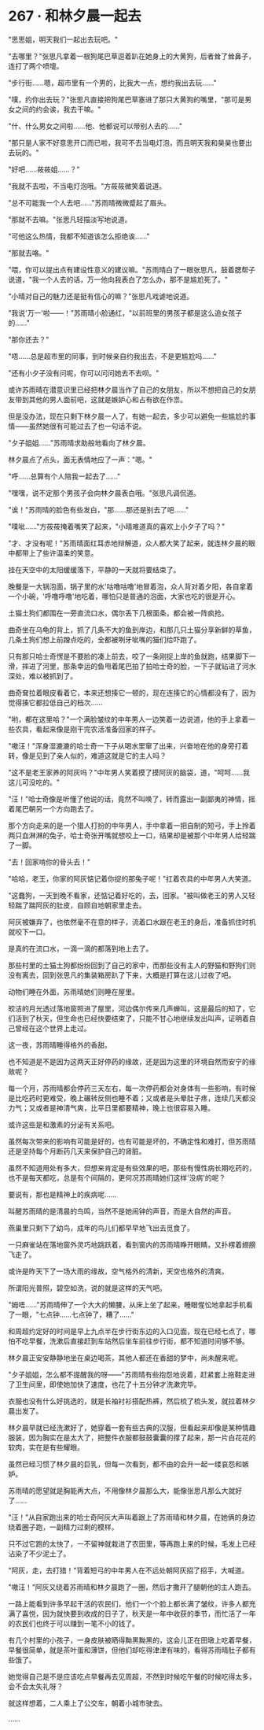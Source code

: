 <link rel="stylesheet" href="../styles/text.css" />
<h1>267 · 和林夕晨一起去</h1>

"思思姐，明天我们一起出去玩吧。"

"去哪里？"张思凡拿着一根狗尾巴草逗着趴在她身上的大黄狗，后者耸了耸鼻子，连打了两个喷嚏。

"步行街……嗯，超市里有一个男的，比我大一点，想约我出去玩……"

"噗，约你出去玩？"张思凡直接把狗尾巴草塞进了那只大黄狗的嘴里，"那可是男女之间的约会诶，我去干嘛。"

"什、什么男女之间啦……他、他都说可以带别人去的……"

"那只是人家不好意思开口而已啦，我可不去当电灯泡，而且明天我和昊昊也要出去玩的。"

"好吧……莜莜姐……？"

"我就不去啦，不当电灯泡哦。"方莜莜微笑着说道。

"总不可能我一个人去吧……"苏雨晴微微蹙起了眉头。

"那就不去嘛。"张思凡轻描淡写地说道。

"可他这么热情，我都不知道该怎么拒绝诶……"

"那就去咯。"

"喂，你可以提出点有建设性意义的建议嘛。"苏雨晴白了一眼张思凡，鼓着腮帮子说道，"我一个人去的话，万一他向我表白了怎么办，那不是尴尬死了。"

"小晴对自己的魅力还是挺有信心的嘛？"张思凡戏谑地说道。

"我说'万一'啦——！"苏雨晴小脸通红，"以前班里的男孩子都是这么追女孩子的……"

"那你还去？"

"唔……总是超市里的同事，到时候亲自约我出去，不是更尴尬吗……"

"还有小夕子没有问呢，你可以问问她去不去呗。"

或许苏雨晴在潜意识里已经把林夕晨当作了自己的女朋友，所以不想把自己的女朋友带到其他的男人面前吧，这就是嫉妒心和占有欲在作祟。

但是没办法，现在只剩下林夕晨一人了，有她一起去，多少可以避免一些尴尬的事情——虽然她很有可能过去了也一句话不说。

"夕子姐姐……"苏雨晴求助般地看向了林夕晨。

林夕晨点了点头，面无表情地应了一声："嗯。"

"呼……总算有个人陪我一起去了……"

"嘿嘿，说不定那个男孩子会向林夕晨表白哦。"张思凡调侃道。

"诶！"苏雨晴的脸色有些发白，"那……那还是别去了吧……"

"噗呲……"方莜莜掩着嘴笑了起来，"小晴难道真的喜欢上小夕子了吗？"

"才、才没有呢！"苏雨晴面红耳赤地辩解道，众人都大笑了起来，就连林夕晨的眼中都带上了些许温柔的笑意。

挂在天空中的太阳缓缓落下，平静的一天就将要结束了。

晚餐是一大锅泡面，锅子里的水'咕噜咕噜'地冒着泡，众人背对着夕阳，各自拿着一个小碗，'呼噜呼噜'地吃着，哪怕只是普通的泡面，大家也吃的很是开心。

土猫土狗们都围在一旁直流口水，偶尔丢下几根面条，都会被一阵疯抢。

曲奇坐在乌龟的背上，抓了几条不大的鱼到岸边，和那几只土猫分享新鲜的草鱼，几条土狗们想上前蹭点吃的，全都被咧牙呲嘴的猫们给吓跑了。

只有那只哈士奇愣是不要脸的凑上前去，咬了一条刚捉上岸的鱼就跑，结果脚下一滑，摔进了河里，那条幸运的鱼甩着尾巴拍了拍哈士奇的脸，一下子就钻进了河水深处，难以被抓到了。

曲奇耷拉着眼皮看着它，本来还想揍它一顿的，现在连揍它的心情都没有了，因为觉得揍它都拉低自己的档次……

"哟，都在这里哈？"一个满脸皱纹的中年男人一边笑着一边说道，他的手上拿着一些农具，看起来像是刚干完农活准备回家的样子。

"嗷汪！"浑身湿漉漉的哈士奇一下子从喝水里窜了出来，兴奋地在他的身旁打着转，像是见到了亲人似的，难道这就是它的主人吗？

"这不是老王家养的阿灰吗？"中年男人笑着摸了摸阿灰的脑袋，道，"呵呵……我这儿可没吃的。"

"汪！"哈士奇像是听懂了他说的话，竟然不叫唤了，转而露出一副鄙夷的神情，摇着尾巴朝另一个方向跑去了。

那个方向走来的是一个猎人打扮的中年男人，手中拿着一把自制的短弓，手上拎着两只血淋淋的兔子，哈士奇张开嘴就想咬上一口，结果却是被那个中年男人给轻踹了一脚。

"去！回家啃你的骨头去！"

"哈哈，老王，你家的阿灰惦记着你捉的那兔子呢！"扛着农具的中年男人大笑道。

"这蠢狗，一天到晚不看家，还惦记着好吃的，去，回家。"被叫做老王的男人又轻轻踹了踹阿灰的肚皮，自顾自地朝家里走去。

阿灰被嫌弃了，也依然毫不在意的样子，流着口水跟在老王的身后，准备抓住时机就咬下一口。

是真的在流口水，一滴一滴的都落到地上去了。

那些村里的土猫土狗都纷纷回到了自己的家中，而那些没有主人的野猫和野狗们则没有离去，回到张思凡的集装箱房趴了下来，大概是打算在这儿过夜了吧。

动物们睡在外面，苏雨晴她们则睡在屋里。

皎洁的月光透过落地窗照进了屋里，河边偶尔传来几声蝉叫，这是最后的知了，它们活到了秋天，但生命也已经快要结束了，只能不甘心地继续发出叫声，证明着自己曾经在这个世界上走过。

这一夜，苏雨晴睡得格外的香甜。

也不知道是不是因为这两天正好停药的缘故，还是因为这里的环境自然而安宁的缘故呢？

每一个月，苏雨晴都会停药三天左右，每一次停药都会对身体有一些影响，有时候是比吃药时更难受，晚上碾转反侧也睡不着；又或者是头晕肚子疼，连续几天都没力气；又或者是神清气爽，比平日里都要精神，晚上也很容易入睡。

或许这些是和激素的分泌有关系吧。

虽然每次带来的影响有可能是好的，也有可能是坏的，不确定性和难打，但苏雨晴还是坚持每个月断药几天来保护自己的肾脏。

虽然不知道用处有多大，但想来肯定是有些效果的吧，那些有慢性病长期吃药的，也不是每天都吃，总是有个间隔的，更何况苏雨晴她们这样'没病'的呢？

要说有，那也是精神上的疾病呢……

叫醒苏雨晴的是清晨的鸟鸣，当然不是她闹钟的声音，而是大自然的声音。

燕巢里只剩下了幼鸟，成年的鸟儿们都早早地飞出去觅食了。

一只麻雀站在落地窗外灵巧地跳跃着，看到窗内的苏雨晴睁开眼睛，又扑楞着翅膀飞走了。

或许是昨天下了一场大雨的缘故，空气格外的清新，天空也格外的清爽。

所谓阳光普照，碧空如洗，说的就是这样的天气吧。

"姆唔……"苏雨晴伸了一个大大的懒腰，从床上坐了起来，睡眼惺忪地拿起手机看了一眼，"七点钟……七点钟了，糟了……"

和周超约定好的时间是早上九点半在步行街东边的入口见面，现在已经七点了，哪怕不吃早餐，洗漱后直接赶到车站然后坐车前往步行街，都不知道时间够不够。

林夕晨正安安静静地坐在桌边喝茶，其他人都还在香甜的梦中，尚未醒来呢。

"夕子姐姐，怎么都不提醒我的呀——"苏雨晴有些抱怨地说着，赶紧套上拖鞋走进了卫生间里，即使她加快了速度，也花了十五分钟才洗漱完毕。

衣服也没有什么好挑选的，就是长袖衬衫搭配热裤，然后梳了梳头发，就拉着林夕晨出发了。

林夕晨早就已经洗漱好了，她穿着一套有些古典的汉服，但看起来却像是某种情趣服装，因为胸实在是太大了，把整件衣服都鼓鼓囊囊的撑了起来，那一片白花花的软肉，实在是有些耀眼。

虽然已经习惯了林夕晨的巨乳，但每一次看到，都不由的会升一起一缕哀怨和嫉妒。

苏雨晴的愿望就是胸能再大点，不用像林夕晨那么大，能像张思凡那么大就好了……

"汪！"从自家跑出来的哈士奇阿灰大声叫着跟上了苏雨晴和林夕晨，在她俩的身边绕着圈子跑，一副精力过剩的模样。

只不过它跑的太快了，一不留神就栽进了农田里，等再跑上来的时候，毛发上已经沾染了不少泥土了。

"阿灰，走，去打猎！"背着短弓的中年男人在不远处朝阿灰招了招手，大喊道。

"嗷汪！"阿灰又绕着苏雨晴和林夕晨跑了一圈，然后才撒开了腿朝他的主人跑去。

一路上能看到许多早起干活的农民们，他们一个个脸上都长满了皱纹，许多人都充满了喜悦，因为就快要到收成的日子了，秋天是一年中收获的季节，而忙活了一年的农民们也终于可以赚到一笔不小的钱了。

有几个村里的小孩子，一身皮肤被晒得黝黑黝黑的，这会儿正在田墩上吃着早餐，早餐很简单，就是茶叶蛋和薄饼，但他们却吃得津津有味的，看得苏雨晴肚子都有些饿了。

她觉得自己是不是应该吃点早餐再去见周超，不然到时候吃午餐的时候吃得太多，会不会太失礼呀？

就这样想着，二人乘上了公交车，朝着小城市驶去。

……
